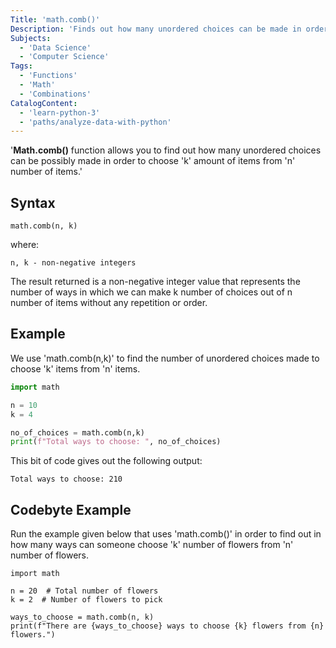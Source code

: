 ```yaml
---
Title: 'math.comb()'
Description: 'Finds out how many unordered choices can be made in order to choose "k" amount of items from "n" number of items.'
Subjects:
  - 'Data Science'
  - 'Computer Science'
Tags:
  - 'Functions'
  - 'Math'
  - 'Combinations'
CatalogContent:
  - 'learn-python-3'
  - 'paths/analyze-data-with-python'
---
```



'**Math.comb()** function allows you to find out how many unordered choices can be possibly made in order to choose 'k' amount of items from 'n' number of items.'

## Syntax

```pseudo
math.comb(n, k)
```
where: 

    n, k - non-negative integers

  The result returned is a non-negative integer value that represents the number of ways in which we can make k number of choices out of n number of items without any repetition or order.

## Example 

We use 'math.comb(n,k)' to find the number of unordered choices made to choose 'k' items from 'n' items. 

```py
import math 

n = 10
k = 4 

no_of_choices = math.comb(n,k)
print(f"Total ways to choose: ", no_of_choices)
```

This bit of code gives out the following output: 
```shell
Total ways to choose: 210
```

## Codebyte Example

Run the example given below that uses 'math.comb()' in order to find out in how many ways can someone choose 'k' number of flowers from 'n' number of flowers. 

```codebyte/python
import math

n = 20  # Total number of flowers
k = 2  # Number of flowers to pick

ways_to_choose = math.comb(n, k)
print(f"There are {ways_to_choose} ways to choose {k} flowers from {n} flowers.")

```
